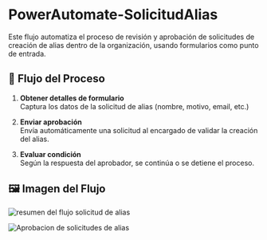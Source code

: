 # PowerAutomate-SolicitudAlias

Este flujo automatiza el proceso de revisión y aprobación de solicitudes de creación de alias dentro de la organización, usando formularios como punto de entrada.

## 🔁 Flujo del Proceso

1. **Obtener detalles de formulario**  
   Captura los datos de la solicitud de alias (nombre, motivo, email, etc.)

2. **Enviar aprobación**  
   Envía automáticamente una solicitud al encargado de validar la creación del alias.

3. **Evaluar condición**  
   Según la respuesta del aprobador, se continúa o se detiene el proceso.
   

## 🖼 Imagen del Flujo

![resumen del flujo solicitud de alias](https://github.com/user-attachments/assets/e46ed5d4-f7a9-4d36-9eb6-12554e92887a)

![Aprobacion de solicitudes de alias](https://github.com/user-attachments/assets/1acb59df-74cf-4ee3-9778-2252a630da6e)
